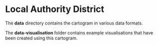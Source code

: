 # Local Authority District

The **data** directory contains the cartogram in various data formats.

The **data-visualisation** folder contains example visualisations that have been created using this cartogram.
